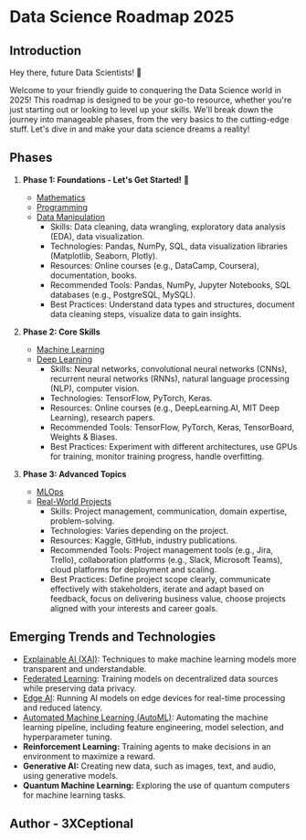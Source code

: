 # Data Science Roadmap 2025

## Introduction

Hey there, future Data Scientists! 👋

Welcome to your friendly guide to conquering the Data Science world in 2025! This roadmap is designed to be your go-to resource, whether you're just starting out or looking to level up your skills. We'll break down the journey into manageable phases, from the very basics to the cutting-edge stuff. Let's dive in and make your data science dreams a reality!

## Phases

1.  **Phase 1: Foundations - Let's Get Started!** 🚀
    *   [Mathematics](foundations-mathematics.md)
    *   [Programming](foundations-programming.md)
    *   [Data Manipulation](foundations-data-manipulation.md)
        *   Skills: Data cleaning, data wrangling, exploratory data analysis (EDA), data visualization.
        *   Technologies: Pandas, NumPy, SQL, data visualization libraries (Matplotlib, Seaborn, Plotly).
        *   Resources: Online courses (e.g., DataCamp, Coursera), documentation, books.
        *   Recommended Tools: Pandas, NumPy, Jupyter Notebooks, SQL databases (e.g., PostgreSQL, MySQL).
        *   Best Practices: Understand data types and structures, document data cleaning steps, visualize data to gain insights.

2.  **Phase 2: Core Skills**
    *   [Machine Learning](core-skills-machine-learning.md)
    *   [Deep Learning](core-skills-deep-learning.md)
        *   Skills: Neural networks, convolutional neural networks (CNNs), recurrent neural networks (RNNs), natural language processing (NLP), computer vision.
        *   Technologies: TensorFlow, PyTorch, Keras.
        *   Resources: Online courses (e.g., DeepLearning.AI, MIT Deep Learning), research papers.
        *   Recommended Tools: TensorFlow, PyTorch, Keras, TensorBoard, Weights & Biases.
        *   Best Practices: Experiment with different architectures, use GPUs for training, monitor training progress, handle overfitting.

3.  **Phase 3: Advanced Topics**
    *   [MLOps](advanced-topics-mlops.md)
    *   [Real-World Projects](advanced-topics-real-world-projects.md)
        *   Skills: Project management, communication, domain expertise, problem-solving.
        *   Technologies: Varies depending on the project.
        *   Resources: Kaggle, GitHub, industry publications.
        *   Recommended Tools: Project management tools (e.g., Jira, Trello), collaboration platforms (e.g., Slack, Microsoft Teams), cloud platforms for deployment and scaling.
        *   Best Practices: Define project scope clearly, communicate effectively with stakeholders, iterate and adapt based on feedback, focus on delivering business value, choose projects aligned with your interests and career goals.

## Emerging Trends and Technologies

*   [Explainable AI (XAI)](emerging-trends-xai.md): Techniques to make machine learning models more transparent and understandable.
*   [Federated Learning](emerging-trends-federated-learning.md): Training models on decentralized data sources while preserving data privacy.
*   [Edge AI](emerging-trends-edge-ai.md): Running AI models on edge devices for real-time processing and reduced latency.
*   [Automated Machine Learning (AutoML)](emerging-trends-automl.md): Automating the machine learning pipeline, including feature engineering, model selection, and hyperparameter tuning.
*   **Reinforcement Learning:** Training agents to make decisions in an environment to maximize a reward.
*   **Generative AI:** Creating new data, such as images, text, and audio, using generative models.
*   **Quantum Machine Learning:** Exploring the use of quantum computers for machine learning tasks.

## Author - 3XCeptional